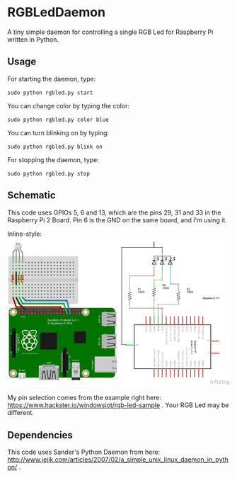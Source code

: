 # RGBLedDaemon
A tiny simple daemon for controlling a single RGB Led for Raspberry Pi written in Python.


Usage
-----

For starting the daemon, type:

    sudo python rgbled.py start

You can change color by typing the color:

    sudo python rgbled.py color blue

You can turn blinking on by typing:

    sudo python rgbled.py blink on

For stopping the daemon, type:

    sudo python rgbled.py stop


Schematic
---------

This code uses GPIOs 5, 6 and 13, which are the pins 29, 31 and 33 in the Raspberry Pi 2 Board. Pin 6 is the GND on the same board, and I'm using it.

Inline-style:
![RGB Led pinout](https://github.com/ericoporto/RGBLedDaemon/raw/master/images/rgbled_raspi_small.png "Raspberry Pi with RGB Led pinout")

My pin selection comes from the example right here: https://www.hackster.io/windowsiot/rgb-led-sample . Your RGB Led may be different.


Dependencies
------------

This code uses Sander's Python Daemon from here: http://www.jejik.com/articles/2007/02/a_simple_unix_linux_daemon_in_python/ .
